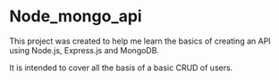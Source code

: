 # Node_mongo_api

This project was created to help me learn the basics of creating an API using Node.js, Express.js and MongoDB.

It is intended to cover all the basis of a basic CRUD of users.